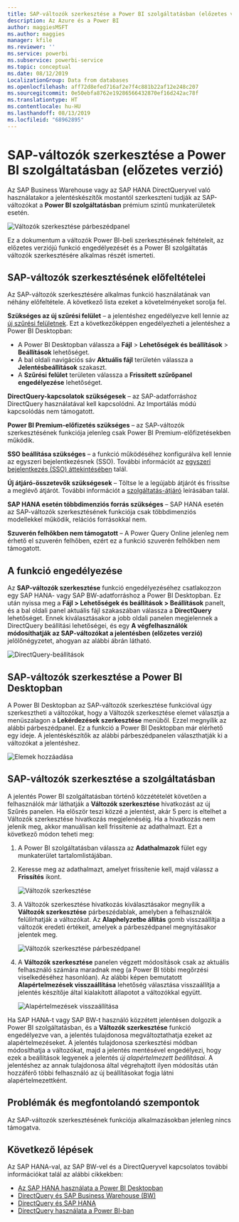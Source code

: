```yaml
---
title: SAP-változók szerkesztése a Power BI szolgáltatásban (előzetes verzió)
description: Az Azure és a Power BI
author: maggiesMSFT
ms.author: maggies
manager: kfile
ms.reviewer: ''
ms.service: powerbi
ms.subservice: powerbi-service
ms.topic: conceptual
ms.date: 08/12/2019
LocalizationGroup: Data from databases
ms.openlocfilehash: aff72d8efed716af2e7f4c881b22af12e248c207
ms.sourcegitcommit: 0e50ebfa8762e19286566432870ef16d242ac78f
ms.translationtype: HT
ms.contentlocale: hu-HU
ms.lasthandoff: 08/13/2019
ms.locfileid: "68962895"
---
```

# <a name="edit-sap-variables-in-the-power-bi-service-preview"></a>SAP-változók szerkesztése a Power BI szolgáltatásban (előzetes verzió)

Az SAP Business Warehouse vagy az SAP HANA DirectQueryvel való használatakor a jelentéskészítők mostantól szerkeszteni tudják az SAP-változókat a **Power BI szolgáltatásban** prémium szintű munkaterületek esetén.

![Változók szerkesztése párbeszédpanel](media/service-edit-sap-variables/sap-edit-variables-dialog.png)

Ez a dokumentum a változók Power BI-beli szerkesztésének feltételeit, az előzetes verziójú funkció engedélyezését és a Power BI szolgáltatás változók szerkesztésére alkalmas részét ismerteti.

## <a name="requirements-for-sap-edit-variables"></a>SAP-változók szerkesztésének előfeltételei

Az SAP-változók szerkesztésére alkalmas funkció használatának van néhány előfeltétele. A következő lista ezeket a követelményeket sorolja fel.

**Szükséges az új szűrési felület** – a jelentéshez engedélyezve kell lennie az [új szűrési felületnek](power-bi-report-filter.md). Ezt a következőképpen engedélyezheti a jelentéshez a Power BI Desktopban:
- A Power BI Desktopban válassza a **Fájl** > **Lehetőségek és beállítások** > **Beállítások** lehetőséget.
- A bal oldali navigációs sáv **Aktuális fájl** területén válassza a **Jelentésbeállítások** szakaszt.
- A **Szűrési felület** területen válassza a **Frissített szűrőpanel engedélyezése** lehetőséget.

**DirectQuery-kapcsolatok szükségesek** – az SAP-adatforráshoz DirectQuery használatával kell kapcsolódni. Az Importálás módú kapcsolódás nem támogatott.

**Power BI Premium-előfizetés szükséges** – az SAP-változók szerkesztésének funkciója jelenleg csak Power BI Premium-előfizetésekben működik.

**SSO beállítása szükséges** – a funkció működéséhez konfigurálva kell lennie az egyszeri bejelentkezésnek (SSO). További információt az [egyszeri bejelentkezés (SSO) áttekintésében](service-gateway-sso-overview.md) talál.

**Új átjáró-összetevők szükségesek** – Töltse le a legújabb átjárót és frissítse a meglévő átjárót. További információt a [szolgáltatás-átjáró](service-gateway-onprem.md) leírásában talál.

**SAP HANA esetén többdimenziós forrás szükséges** – SAP HANA esetén az SAP-változók szerkesztésének funkciója csak többdimenziós modellekkel működik, relációs forrásokkal nem.

**Szuverén felhőkben nem támogatott** – A Power Query Online jelenleg nem érhető el szuverén felhőben, ezért ez a funkció szuverén felhőkben nem támogatott.

## <a name="how-to-enable-the-feature"></a>A funkció engedélyezése

Az **SAP-változók szerkesztése** funkció engedélyezéséhez csatlakozzon egy SAP HANA- vagy SAP BW-adatforráshoz a Power BI Desktopban. Ez után nyissa meg a **Fájl > Lehetőségek és beállítások > Beállítások** panelt, és a bal oldali panel aktuális fájl szakaszában válassza a **DirectQuery** lehetőséget. Ennek kiválasztásakor a jobb oldali panelen megjelennek a DirectQuery beállítási lehetőségei, és egy **A végfelhasználók módosíthatják az SAP-változókat a jelentésben (előzetes verzió)** jelölőnégyzetet, ahogyan az alábbi ábrán látható.

![DirectQuery-beállítások](media/service-edit-sap-variables/sap-preview-setting-in-desktop.png)

## <a name="use-sap-edit-variables-in-power-bi-desktop"></a>SAP-változók szerkesztése a Power BI Desktopban

A Power BI Desktopban az SAP-változók szerkesztése funkcióval úgy szerkesztheti a változókat, hogy a Változók szerkesztése elemet választja a menüszalagon a **Lekérdezések szerkesztése** menüből. Ezzel megnyílik az alábbi párbeszédpanel. Ez a funkció a Power BI Desktopban már elérhető egy ideje. A jelentéskészítők az alábbi párbeszédpanelen választhatják ki a változókat a jelentéshez.

![Elemek hozzáadása](media/service-edit-sap-variables/sap-variables-add-items.png)

## <a name="use-sap-edit-variables-in-the-service"></a>SAP-változók szerkesztése a szolgáltatásban

A jelentés Power BI szolgáltatásban történő közzétételét követően a felhasználók már láthatják a **Változók szerkesztése** hivatkozást az új Szűrés panelen. Ha először teszi közzé a jelentést, akár 5 perc is eltelhet a Változók szerkesztése hivatkozás megjelenéséig. Ha a hivatkozás nem jelenik meg, akkor manuálisan kell frissítenie az adathalmazt.
Ezt a következő módon teheti meg:

1. A Power BI szolgáltatásban válassza az **Adathalmazok** fület egy munkaterület tartalomlistájában.

2. Keresse meg az adathalmazt, amelyet frissítenie kell, majd válassz a **Frissítés** ikont.

    ![Változók szerkesztése](media/service-edit-sap-variables/sap-edit-variables-link.png)

3. A Változók szerkesztése hivatkozás kiválasztásakor megnyílik a **Változók szerkesztése** párbeszédablak, amelyben a felhasználók felülírhatják a változókat. Az **Alaphelyzetbe állítás** gomb visszaállítja a változók eredeti értékeit, amelyek a párbeszédpanel megnyitásakor jelentek meg.

    ![Változók szerkesztése párbeszédpanel](media/service-edit-sap-variables/sap-edit-variables-dialog.png)

4. A **Változók szerkesztése** panelen végzett módosítások csak az aktuális felhasználó számára maradnak meg (a Power BI többi megőrzési viselkedéséhez hasonlóan). Az alábbi képen bemutatott **Alapértelmezések visszaállítása** lehetőség választása visszaállítja a jelentés készítője által kialakított állapotot a változókkal együtt.

    ![Alapértelmezések visszaállítása](media/service-edit-sap-variables/reset-to-default.png)

Ha SAP HANA-t vagy SAP BW-t használó közzétett jelentésen dolgozik a Power BI szolgáltatásban, és a **Változók szerkesztése** funkció engedélyezve van, a jelentés tulajdonosa megváltoztathatja ezeket az alapértelmezéseket. A jelentés tulajdonosa szerkesztési módban módosíthatja a változókat, majd a jelentés mentésével engedélyezi, hogy ezek a beállítások legyenek a jelentés *új alapértelmezett beállításai*. A jelentéshez az annak tulajdonosa által végrehajtott ilyen módosítás után hozzáférő többi felhasználó az új beállításokat fogja látni alapértelmezettként.

## <a name="issues-and-considerations"></a>Problémák és megfontolandó szempontok

Az SAP-változók szerkesztésének funkciója alkalmazásokban jelenleg nincs támogatva.

## <a name="next-steps"></a>Következő lépések

Az SAP HANA-val, az SAP BW-vel és a DirectQueryvel kapcsolatos további információkat talál az alábbi cikkekben:

- [Az SAP HANA használata a Power BI Desktopban](desktop-sap-hana.md)
- [DirectQuery és SAP Business Warehouse (BW)](desktop-directquery-sap-bw.md)
- [DirectQuery és SAP HANA](desktop-directquery-sap-hana.md)
- [DirectQuery használata a Power BI-ban](desktop-directquery-about.md)
